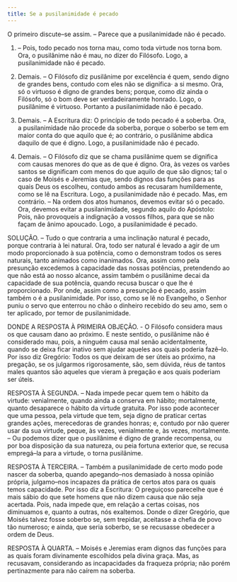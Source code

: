```yaml
---
title: Se a pusilanimidade é pecado
---
```


O primeiro discute–se assim. – Parece que a pusilanimidade não é pecado.  

1. – Pois, todo pecado nos torna mau, como toda virtude nos torna bom. Ora, o pusilânime não é mau, no dizer do Filósofo. Logo, a pusilanimidade não é pecado.  

2. Demais. – O Filósofo diz pusilânime por excelência é quem, sendo digno de grandes bens, contudo com eles não se dignifica· a si mesmo. Ora, só o virtuoso é digno de grandes bens; porque, como diz ainda o Filósofo, só o bom deve ser verdadeiramente honrado. Logo, o pusilânime é virtuoso. Portanto a pusilanimidade não é pecado.  

3. Demais. – A Escritura diz: O princípio de todo pecado é a soberba. Ora, a pusilanimidade não procede da soberba, porque o soberbo se tem em maior conta do que aquilo que é; ao contrário, o pusilânime abdica daquilo de que é digno. Logo, a pusilanimidade não é pecado.  

4. Demais. – O Filósofo diz que se chama pusilânime quem se dignifica com causas menores do que as de que é digno. Ora, às vezes os varões santos se dignificam com menos do que aquilo de que são dignos; tal o caso de Moisés e Jeremias que, sendo dignos das funções para as quais Deus os escolheu, contudo ambos as recusaram humildemente, como se lê na Escritura. Logo, a pusilanimidade não é pecado.  Mas, em contrário. – Na ordem dos atos humanos, devemos evitar só o pecado. Ora, devemos evitar a pusilanimidade, segundo aquilo do Apóstolo: Pois, não provoqueis a indignação a vossos filhos, para que se não façam de ânimo apoucado. Logo, a pusilanimidade é pecado.  

SOLUÇÃO. – Tudo o que contraria a uma inclinação natural é pecado, porque contraria à lei natural. Ora, todo ser natural é levado a agir de um modo proporcionado à sua potência, como o demonstram todos os seres naturais, tanto animados como inanimados. Ora, assim como pela presunção excedemos à capacidade das nossas potências, pretendendo ao que não está ao nosso alcance, assim também o pusilânime decai da capacidade de sua potência, quando recusa buscar o que lhe é proporcionado. Por onde, assim como a presunção é pecado, assim também o é a pusilanimidade. Por isso, como se lê no Evangelho, o Senhor puniu o servo que enterrou no chão o dinheiro recebido do seu amo, sem o ter aplicado, por temor de pusilanimidade.  

DONDE A RESPOSTA À PRIMEIRA OBJEÇÃO. - O Filósofo considera maus os que causam dano ao próximo. E neste sentido, o pusilânime não é considerado mau, pois, a ninguém causa mal senão acidentalmente, quando se deixa ficar inativo sem ajudar aqueles aos quais poderia fazê–lo. Por isso diz Gregório: Todos os que deixam de ser úteis ao próximo, na pregação, se os julgarmos rigorosamente, são, sem dúvida, réus de tantos males quantos são aqueles que vieram à pregação e aos quais poderiam ser úteis.  

RESPOSTA À SEGUNDA. – Nada impede pecar quem tem o hábito da virtude: venialmente, quando ainda a conserva em hábito; mortalmente, quanto desaparece o hábito da virtude gratuita. Por isso pode acontecer que uma pessoa, pela virtude que tem, seja digno de praticar certas grandes ações, merecedoras de grandes honras; e, contudo por não querer usar da sua virtude, peque, às vezes, venialmente e, às vezes, mortalmente. – Ou podemos dizer que o pusilânime é digno de grande recompensa, ou por boa disposição da sua natureza, ou peia fortuna exterior que, se recusa empregá–la para a virtude, o torna pusilânime.  

RESPOSTA À TERCEIRA. – Também a pusilanimidade de certo modo pode nascer da soberba, quando apegando–nos demasiado à nossa opinião própria, julgamo–nos incapazes da prática de certos atos para os quais temos capacidade. Por isso diz a Escritura: O preguiçoso parecelhe que é mais sábio do que sete homens que não dizem causa que não seja acertada. Pois, nada impede que, em relação a certas coisas, nos diminuamos e, quanto a outras, nós exaltemos. Donde o dizer Gregório, que Moisés talvez fosse soberbo se, sem trepidar, aceitasse a chefia de povo tão numeroso; e ainda, que seria soberbo, se se recusasse obedecer a ordem de Deus.  

RESPOSTA À QUARTA. – Moisés e Jeremias eram dignos das funções para as quais foram divinamente escolhidos pela divina graça. Mas, as recusavam, considerando as incapacidades da fraqueza própria; não porém pertinazmente para não caírem na soberba.